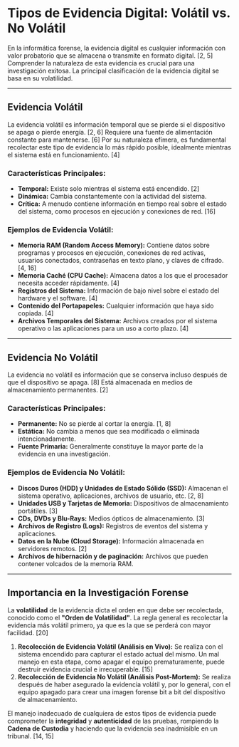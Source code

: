 # Tipos de Evidencia Digital: Volátil vs. No Volátil

En la informática forense, la evidencia digital es cualquier información con valor probatorio que se almacena o transmite en formato digital. [2, 5] Comprender la naturaleza de esta evidencia es crucial para una investigación exitosa. La principal clasificación de la evidencia digital se basa en su volatilidad.

---

## Evidencia Volátil

La evidencia volátil es información temporal que se pierde si el dispositivo se apaga o pierde energía. [2, 6] Requiere una fuente de alimentación constante para mantenerse. [6] Por su naturaleza efímera, es fundamental recolectar este tipo de evidencia lo más rápido posible, idealmente mientras el sistema está en funcionamiento. [4]

### Características Principales:
- **Temporal:** Existe solo mientras el sistema está encendido. [2]
- **Dinámica:** Cambia constantemente con la actividad del sistema.
- **Crítica:** A menudo contiene información en tiempo real sobre el estado del sistema, como procesos en ejecución y conexiones de red. [16]

### Ejemplos de Evidencia Volátil:
- **Memoria RAM (Random Access Memory):** Contiene datos sobre programas y procesos en ejecución, conexiones de red activas, usuarios conectados, contraseñas en texto plano, y claves de cifrado. [4, 16]
- **Memoria Caché (CPU Cache):** Almacena datos a los que el procesador necesita acceder rápidamente. [4]
- **Registros del Sistema:** Información de bajo nivel sobre el estado del hardware y el software. [4]
- **Contenido del Portapapeles:** Cualquier información que haya sido copiada. [4]
- **Archivos Temporales del Sistema:** Archivos creados por el sistema operativo o las aplicaciones para un uso a corto plazo. [4]

---

## Evidencia No Volátil

La evidencia no volátil es información que se conserva incluso después de que el dispositivo se apaga. [8] Está almacenada en medios de almacenamiento permanentes. [2]

### Características Principales:
- **Permanente:** No se pierde al cortar la energía. [1, 8]
- **Estática:** No cambia a menos que sea modificada o eliminada intencionadamente.
- **Fuente Primaria:** Generalmente constituye la mayor parte de la evidencia en una investigación.

### Ejemplos de Evidencia No Volátil:
- **Discos Duros (HDD) y Unidades de Estado Sólido (SSD):** Almacenan el sistema operativo, aplicaciones, archivos de usuario, etc. [2, 8]
- **Unidades USB y Tarjetas de Memoria:** Dispositivos de almacenamiento portátiles. [3]
- **CDs, DVDs y Blu-Rays:** Medios ópticos de almacenamiento. [3]
- **Archivos de Registro (Logs):** Registros de eventos del sistema y aplicaciones.
- **Datos en la Nube (Cloud Storage):** Información almacenada en servidores remotos. [2]
- **Archivos de hibernación y de paginación:** Archivos que pueden contener volcados de la memoria RAM.

---

## Importancia en la Investigación Forense

La **volatilidad** de la evidencia dicta el orden en que debe ser recolectada, conocido como el **"Orden de Volatilidad"**. La regla general es recolectar la evidencia más volátil primero, ya que es la que se perderá con mayor facilidad. [20]

1.  **Recolección de Evidencia Volátil (Análisis en Vivo):** Se realiza con el sistema encendido para capturar el estado actual del mismo. Un mal manejo en esta etapa, como apagar el equipo prematuramente, puede destruir evidencia crucial e irrecuperable. [15]
2.  **Recolección de Evidencia No Volátil (Análisis Post-Mortem):** Se realiza después de haber asegurado la evidencia volátil y, por lo general, con el equipo apagado para crear una imagen forense bit a bit del dispositivo de almacenamiento.

El manejo inadecuado de cualquiera de estos tipos de evidencia puede comprometer la **integridad** y **autenticidad** de las pruebas, rompiendo la **Cadena de Custodia** y haciendo que la evidencia sea inadmisible en un tribunal. [14, 15]
